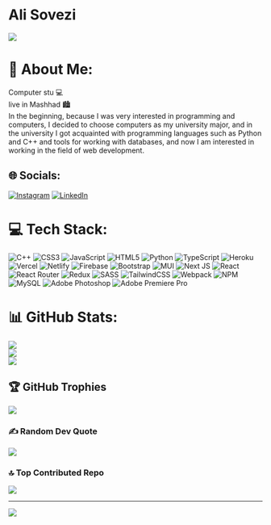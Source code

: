 # Ali Sovezi

<img align='center' src = "https://s2.uupload.ir/files/r01_pwwb.gif">

# 💫 About Me:

Computer stu 💻<br>live in Mashhad 🏙️<br>In the beginning, because I was very interested in programming and computers, I decided to choose computers as my university major, and in the university I got acquainted with programming languages ​​such as Python and C++ and tools for working with databases, and now I am interested in working in the field of web development.

## 🌐 Socials:

[![Instagram](https://img.shields.io/badge/Instagram-%23E4405F.svg?logo=Instagram&logoColor=white)](https://instagram.com/ali.svzi) [![LinkedIn](https://img.shields.io/badge/LinkedIn-%230077B5.svg?logo=linkedin&logoColor=white)](https://linkedin.com/in/ali-soveizi)

# 💻 Tech Stack:

![C++](https://img.shields.io/badge/c++-%2300599C.svg?style=for-the-badge&logo=c%2B%2B&logoColor=white) ![CSS3](https://img.shields.io/badge/css3-%231572B6.svg?style=for-the-badge&logo=css3&logoColor=white) ![JavaScript](https://img.shields.io/badge/javascript-%23323330.svg?style=for-the-badge&logo=javascript&logoColor=%23F7DF1E) ![HTML5](https://img.shields.io/badge/html5-%23E34F26.svg?style=for-the-badge&logo=html5&logoColor=white) ![Python](https://img.shields.io/badge/python-3670A0?style=for-the-badge&logo=python&logoColor=ffdd54) ![TypeScript](https://img.shields.io/badge/typescript-%23007ACC.svg?style=for-the-badge&logo=typescript&logoColor=white) ![Heroku](https://img.shields.io/badge/heroku-%23430098.svg?style=for-the-badge&logo=heroku&logoColor=white) ![Vercel](https://img.shields.io/badge/vercel-%23000000.svg?style=for-the-badge&logo=vercel&logoColor=white) ![Netlify](https://img.shields.io/badge/netlify-%23000000.svg?style=for-the-badge&logo=netlify&logoColor=#00C7B7) ![Firebase](https://img.shields.io/badge/firebase-%23039BE5.svg?style=for-the-badge&logo=firebase) ![Bootstrap](https://img.shields.io/badge/bootstrap-%23563D7C.svg?style=for-the-badge&logo=bootstrap&logoColor=white) ![MUI](https://img.shields.io/badge/MUI-%230081CB.svg?style=for-the-badge&logo=material-ui&logoColor=white) ![Next JS](https://img.shields.io/badge/Next-black?style=for-the-badge&logo=next.js&logoColor=white) ![React](https://img.shields.io/badge/react-%2320232a.svg?style=for-the-badge&logo=react&logoColor=%2361DAFB) ![React Router](https://img.shields.io/badge/React_Router-CA4245?style=for-the-badge&logo=react-router&logoColor=white) ![Redux](https://img.shields.io/badge/redux-%23593d88.svg?style=for-the-badge&logo=redux&logoColor=white) ![SASS](https://img.shields.io/badge/SASS-hotpink.svg?style=for-the-badge&logo=SASS&logoColor=white) ![TailwindCSS](https://img.shields.io/badge/tailwindcss-%2338B2AC.svg?style=for-the-badge&logo=tailwind-css&logoColor=white) ![Webpack](https://img.shields.io/badge/webpack-%238DD6F9.svg?style=for-the-badge&logo=webpack&logoColor=black) ![NPM](https://img.shields.io/badge/NPM-%23000000.svg?style=for-the-badge&logo=npm&logoColor=white) ![MySQL](https://img.shields.io/badge/mysql-%2300f.svg?style=for-the-badge&logo=mysql&logoColor=white) ![Adobe Photoshop](https://img.shields.io/badge/adobephotoshop-%2331A8FF.svg?style=for-the-badge&logo=adobephotoshop&logoColor=white) ![Adobe Premiere Pro](https://img.shields.io/badge/Adobe%20Premiere%20Pro-9999FF.svg?style=for-the-badge&logo=Adobe%20Premiere%20Pro&logoColor=white)

# 📊 GitHub Stats:

![](https://github-readme-stats.vercel.app/api?username=alisvzi&theme=dracula&hide_border=false&include_all_commits=false&count_private=false)<br/>
![](https://github-readme-streak-stats.herokuapp.com/?user=alisvzi&theme=dracula&hide_border=false)<br/>
![](https://github-readme-stats.vercel.app/api/top-langs/?username=alisvzi&theme=dracula&hide_border=false&include_all_commits=false&count_private=false&layout=compact)

## 🏆 GitHub Trophies

![](https://github-profile-trophy.vercel.app/?username=alisvzi&theme=dracula&no-frame=true&no-bg=false&margin-w=4)

### ✍️ Random Dev Quote

![](https://quotes-github-readme.vercel.app/api?type=horizontal&theme=dark)

### 🔝 Top Contributed Repo

![](https://github-contributor-stats.vercel.app/api?username=alisvzi&limit=5&theme=dracula&combine_all_yearly_contributions=true)

---

[![](https://visitcount.itsvg.in/api?id=alisvzi&icon=5&color=4)](https://visitcount.itsvg.in)



